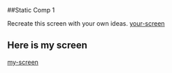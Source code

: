 ##Static Comp 1

Recreate this screen with your own ideas.
[your-screen](your-screen.jpg)

## Here is my screen
[my-screen](my-screen.jpg)
